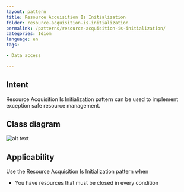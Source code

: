```yaml
---
layout: pattern
title: Resource Acquisition Is Initialization
folder: resource-acquisition-is-initialization
permalink: /patterns/resource-acquisition-is-initialization/
categories: Idiom
language: en
tags:

- Data access

---
```


## Intent

Resource Acquisition Is Initialization pattern can be used to implement exception safe resource
management.

## Class diagram

![alt text](/etc/resource-acquisition-is-initialization.png "Resource Acquisition Is Initialization")

## Applicability

Use the Resource Acquisition Is Initialization pattern when

* You have resources that must be closed in every condition
